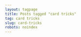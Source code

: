 ```yaml
---
layout: tagpage
title: Posts tagged "card tricks"
tag: card tricks
slug: card-tricks
robots: noindex
---
```

